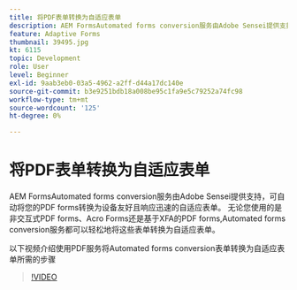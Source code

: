 ```yaml
---
title: 将PDF表单转换为自适应表单
description: AEM FormsAutomated forms conversion服务由Adobe Sensei提供支持，可自动将您的PDF forms转换为设备友好且响应迅速的自适应表单。 无论您使用的是非交互式PDF forms、Acro Forms还是基于XFA的PDF forms,Automated forms conversion服务都可以轻松地将这些表单转换为自适应表单。
feature: Adaptive Forms
thumbnail: 39495.jpg
kt: 6115
topic: Development
role: User
level: Beginner
exl-id: 9aab3eb0-03a5-4962-a2ff-d44a17dc140e
source-git-commit: b3e9251bdb18a008be95c1fa9e5c79252a74fc98
workflow-type: tm+mt
source-wordcount: '125'
ht-degree: 0%

---
```


# 将PDF表单转换为自适应表单

AEM FormsAutomated forms conversion服务由Adobe Sensei提供支持，可自动将您的PDF forms转换为设备友好且响应迅速的自适应表单。 无论您使用的是非交互式PDF forms、Acro Forms还是基于XFA的PDF forms,Automated forms conversion服务都可以轻松地将这些表单转换为自适应表单。

以下视频介绍使用PDF服务将Automated forms conversion表单转换为自适应表单所需的步骤

>[!VIDEO](https://video.tv.adobe.com/v/39495?quality=12&learn=on)
